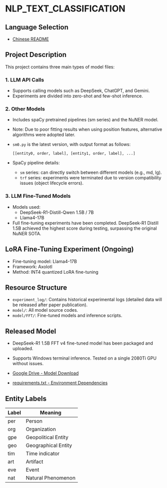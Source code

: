 # NLP_TEXT_CLASSIFICATION

## Language Selection

- [Chinese README](README_zh.md)

## Project Description

This project contains three main types of model files:

### 1. LLM API Calls

- Supports calling models such as DeepSeek, ChatGPT, and Gemini.
- Experiments are divided into zero-shot and few-shot inference.

### 2. Other Models

- Includes spaCy pretrained pipelines (sm series) and the NuNER model.
- Note: Due to poor fitting results when using position features, alternative algorithms were adopted later.
- `sm0.py` is the latest version, with output format as follows:

  ```
  [[entity0, order, label], [entity1, order, label], ...]
  ```

- SpaCy pipeline details:
  - `sm` series: can directly switch between different models (e.g., md, lg).
  - `trf` series: experiments were terminated due to version compatibility issues (object lifecycle errors).

### 3. LLM Fine-Tuned Models

- Models used:
  - DeepSeek-R1-Distill-Qwen 1.5B / 7B
  - Llama4-17B
- Full fine-tuning experiments have been completed. DeepSeek-R1 Distill 1.5B achieved the highest score during testing, surpassing the original NuNER SOTA.

## LoRA Fine-Tuning Experiment (Ongoing)

- Fine-tuning model: Llama4-17B
- Framework: Axolotl
- Method: INT4 quantized LoRA fine-tuning

## Resource Structure

- `experiment_log/`: Contains historical experimental logs (detailed data will be released after paper publication).
- `model/`: All model source codes.
- `model/FFT/`: Fine-tuned models and inference scripts.

## Released Model

- DeepSeek-R1 1.5B FFT v4 fine-tuned model has been packaged and uploaded.
- Supports Windows terminal inference. Tested on a single 2080Ti GPU without issues.

- [Google Drive - Model Download](https://drive.google.com/file/d/1-L8KtT2USiZtG6eS2rXyOU3rveRQAl-u/view?usp=drive_link)
- [requirements.txt - Environment Dependencies](https://drive.google.com/file/d/1HCBd9aUkgMHEabdsu6Y93Nn7DEhndFkV/view?usp=drive_link)

## Entity Labels

| Label | Meaning |
|------|---------|
| per  | Person |
| org  | Organization |
| gpe  | Geopolitical Entity |
| geo  | Geographical Entity |
| tim  | Time indicator |
| art  | Artifact |
| eve  | Event |
| nat  | Natural Phenomenon |

